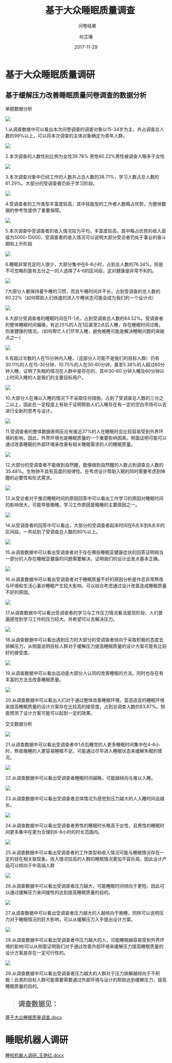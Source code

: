 ﻿---
layout:     post
title:      基于大众睡眠质量调查
subtitle:   问卷结果
date:       2017-11-29
author:     何芷璠
header-img: img/Survey_bg.jpg
catalog: true
tags:
    - Survey
---
# 基于大众睡眠质量调研

## 基于缓解压力改善睡眠质量问卷调查的数据分析

单题数据分析

 ![](https://github.com/Design-Thinking/Design-Thinking.github.io/blob/master/img/Sleep%20Quality%20Survey/1.png?raw=true)
 
1.从调查数据中可以看出本次问卷调查的调查对象以15-34岁为主，共占调查总人数的99%以上，可以将本次调查的主体对象确定为青年人群。
 
 ![](https://github.com/Design-Thinking/Design-Thinking.github.io/blob/master/img/Sleep%20Quality%20Survey/2.png?raw=true)
 
2.本次调查的人数性别比例为女性39.78% 男性60.22%男性被调查人略多于女性
 
 ![](https://github.com/Design-Thinking/Design-Thinking.github.io/blob/master/img/Sleep%20Quality%20Survey/3.png?raw=true)
 
3.本次调查对象中已经工作的人数共占总人数的38.71%，学习人数占总人数的61.29%。大部分的受调查者仍处于学习阶段。
 
 ![](https://github.com/Design-Thinking/Design-Thinking.github.io/blob/master/img/Sleep%20Quality%20Survey/4.png?raw=true)
 
4.受调查者的工作类型丰富度较高，其中技能型的工作者人数略占优势，为整体数据的参考性提供了重要保障。
 
 ![](https://github.com/Design-Thinking/Design-Thinking.github.io/blob/master/img/Sleep%20Quality%20Survey/5.png?raw=true)
 
5.本次调查中受调查者的收入情况较为平均，丰富度较高，其中略占优势的收入层级为5000-10000，受调查者的收入情况可以说明大部分受访者仍处于事业的奋斗期和上升阶段

 ![](https://github.com/Design-Thinking/Design-Thinking.github.io/blob/master/img/Sleep%20Quality%20Survey/6.png?raw=true)
 
 
6.睡眠非常充足的人很少，大部分集中在6-8小时，占到总人数的76.34%。但是不可忽略的是有五分之一的人选择了4-6的区间段，这对健康是非常不利的。

 ![](https://github.com/Design-Thinking/Design-Thinking.github.io/blob/master/img/Sleep%20Quality%20Survey/7.png?raw=true)
 
 
7大部分人都保持着午睡的习惯，而且午睡时间并不长，占到受调查的总人数的60.22%（如何帮助人们快速的进入午睡状态可能会成为我们的一个设计点）
 
 ![](https://github.com/Design-Thinking/Design-Thinking.github.io/blob/master/img/Sleep%20Quality%20Survey/8.png?raw=true)
 
8.大部分受调查者的睡眠时间在11-1点，占到受调查总人数的64.52%。受调查者的整体睡眠时间偏晚，有近25%的人在1后甚至2点后入睡，存在睡眠时间过晚，伤害健康的情况。（如何帮忙人们尽早入睡，避免晚睡可能是解决睡眠问题的突破点之一）

 ![](https://github.com/Design-Thinking/Design-Thinking.github.io/blob/master/img/Sleep%20Quality%20Survey/9.png?raw=true)
 
 
9.有超过半数的人在15分钟内入睡，（这部分人可能不是我们的目标人群）仍有30.11%的人在15-30分钟，10.75%的人在30-60分钟，甚至5.38%的人超过60分钟入睡，证明了失眠的情况在人群中是存在的，其中30-60.分钟入睡及60分钟以上时间入睡的人是我们的主要目标用户。

 
 ![](https://github.com/Design-Thinking/Design-Thinking.github.io/blob/master/img/Sleep%20Quality%20Survey/10.png?raw=true)
 
10.大部分人在难以入睡的情况下不采取任何措施，占到了受调查总人数的三分之二以上。因此在一定程度上有助于证明帮助人们入睡存在有一定的空白市场可以去进行全新的思考与设计。

 
 ![](https://github.com/Design-Thinking/Design-Thinking.github.io/blob/master/img/Sleep%20Quality%20Survey/11.png?raw=true)
 
11.受调查者的整体数据表明反应有接近37%的人在睡眠时会比较容易受到外界环境的影响，因此，外界环境也是睡眠质量的一个重要影响因素。侧面证明可能可以通过改善睡眠的外部环境来改善有相关睡眠需求的人的睡眠质量。


 
 ![](https://github.com/Design-Thinking/Design-Thinking.github.io/blob/master/img/Sleep%20Quality%20Survey/12.png?raw=true)
 
12.大部分的受调查者不能做到自然醒，能够做到自然醒的人数占到调查总人数的35.48%。生物钟不具有高度的规律性。在考虑设计帮助入眠的同时需要考虑到唤醒的必要性和形式需求。

 
 ![](https://github.com/Design-Thinking/Design-Thinking.github.io/blob/master/img/Sleep%20Quality%20Survey/13.png?raw=true)
 
13.从受访者对于推迟睡眠时间的原因回答中可以看出工作学习的原因对睡眠时间的影响很大，可能导致晚睡。学习工作原因是晚睡的主要原因之一。

 
 ![](https://github.com/Design-Thinking/Design-Thinking.github.io/blob/master/img/Sleep%20Quality%20Survey/14.png?raw=true)
 
14.从受调查者的回答中可以看出，大部分的受调查者起床时间在6点半到8点半的区间段。一共站到了受调查总人数的80%以上。

 
 ![](https://github.com/Design-Thinking/Design-Thinking.github.io/blob/master/img/Sleep%20Quality%20Survey/15.png?raw=true)
 
15.从调查数据中可以看出受调查者对于存在哪些睡眠亚健康症状的回答证明相当一部分的人存在睡眠亚健康的问题需要解决，证明我们的设计出发点基本正确。

 
 ![](https://github.com/Design-Thinking/Design-Thinking.github.io/blob/master/img/Sleep%20Quality%20Survey/16.png?raw=true)
 
16.从调查数据中可以看出受调查者对于睡眠质量不好的原因分析是作息异常熬夜与环境和生活心事对睡眠产生较大影响，可以综合考虑通过设计改善造成睡眠质量不好的原因。

 
 ![](https://github.com/Design-Thinking/Design-Thinking.github.io/blob/master/img/Sleep%20Quality%20Survey/17.png?raw=true)
 
17.从调查数据中可以看出受调查者的学习与工作压力情况看法是现阶段，人们普遍感觉到学习工作的压力较大。并希望可以去解决压力。
 
 ![](https://github.com/Design-Thinking/Design-Thinking.github.io/blob/master/img/Sleep%20Quality%20Survey/18.png?raw=true)
 
18.从调查数据中可以看出遇到压力时大部分的受调查者倾向于采取积极的态度去排解压力，从侧面说明目标人群对于缓解压力提高睡眠质量的设计方案可能有比较好的接受度。
 
 ![](https://github.com/Design-Thinking/Design-Thinking.github.io/blob/master/img/Sleep%20Quality%20Survey/19.png?raw=true)
 
19.从调查数据中可以看出运动是大部分人认同的改善睡眠的方法。同时也存在有丰富的方法去改善睡眠质量。

 
 ![](https://github.com/Design-Thinking/Design-Thinking.github.io/blob/master/img/Sleep%20Quality%20Survey/20.png?raw=true)
 
20.从调查数据中可以看出人们对于通过整体改善睡眠环境，营造适宜的睡眠环境来提高睡眠质量的设计方案存在比较高的接受度，占到总调查人数的83.87%。侧面预测了设计方案可能可以起到一定的效果。



交叉数据分析
 
 
 ![](https://github.com/Design-Thinking/Design-Thinking.github.io/blob/master/img/Sleep%20Quality%20Survey/21.png?raw=true)
 
21.从调查数据中可以看出受调查者中1点后睡觉的人更多睡眠时间集中在4-6小时，熬夜晚睡的人更容易睡眠不足。可能通过尽早进入睡眠状态来缓解失眠的情况。

 
 ![](https://github.com/Design-Thinking/Design-Thinking.github.io/blob/master/img/Sleep%20Quality%20Survey/22.png?raw=true)
 
22.从调查数据中可以看出受调查者睡眠时间越晚，可能越倾向与难以入睡。

 
 ![](https://github.com/Design-Thinking/Design-Thinking.github.io/blob/master/img/Sleep%20Quality%20Survey/23.png?raw=true)
 
23.从调查数据中可以看出受调查者总体情况为感觉到压力越大的人入睡时间会越长。

 
 ![](https://github.com/Design-Thinking/Design-Thinking.github.io/blob/master/img/Sleep%20Quality%20Survey/24.png?raw=true)
 
24.从调查数据中可以看出受调查者男性的睡眠时长略高于女性，且男性的睡眠时间更多集中在更为合理的6-8小时的时长范围内。

 
 
 ![](https://github.com/Design-Thinking/Design-Thinking.github.io/blob/master/img/Sleep%20Quality%20Survey/25.png?raw=true)
 
25.从调查数据中可以看出受调查者的工作类型和收入情况可能与睡眠情况存在一定的钱在相关联现象。收入情况较高的人群的睡眠情况更加不容乐观，因此设计产品可以倾向于中高端人群


 
 ![](https://github.com/Design-Thinking/Design-Thinking.github.io/blob/master/img/Sleep%20Quality%20Survey/26.png?raw=true)
 
26.从调查数据中可以看出受调查者压力越大，可能睡眠时间倾向于更短。因此可以通过缓解压力来间接性的达到提高睡眠质量的目的。

 
 ![](https://github.com/Design-Thinking/Design-Thinking.github.io/blob/master/img/Sleep%20Quality%20Survey/27.png?raw=true)
 
27.从调查数据中可以看出受调查者压力越大的人越倾向于晚睡，同样可以说明压力对于睡眠情况的巨大影响，可以从缓解压力入手提出设计方案。

 
 ![](https://github.com/Design-Thinking/Design-Thinking.github.io/blob/master/img/Sleep%20Quality%20Survey/28.png?raw=true)
 
28.从调查数据中可以看出受调查者中压力越大的人，可能睡眠越容易受到外界环境的影响!可以从侧面证明我们对于通过改善外部环境来缓解压力提高睡眠质量的设计方案是存在一定可行性的。

 
 ![](https://github.com/Design-Thinking/Design-Thinking.github.io/blob/master/img/Sleep%20Quality%20Survey/29.png?raw=true)
 
29.从调查数据中可以看出受调查者压力越大的人群对于压力排解越倾向于不积极！此类的目标人群可能需要需要通过外部环境与设计的帮助达到缓解压力，提高睡眠质量的目的。

>## 调查数据见：

[基于大众睡眠质量调查.docx](https://github.com/Design-Thinking/Document-Sharing/blob/master/Better_Sleeping/%E5%9F%BA%E4%BA%8E%E5%A4%A7%E4%BC%97%E7%9D%A1%E7%9C%A0%E8%B4%A8%E9%87%8F%E7%9A%84%E8%B0%83%E6%9F%A5.docx?raw=true)

# 睡眠机器人调研


[睡啦机器人调研_王艳红.docx](https://github.com/Design-Thinking/Document-Sharing/blob/master/Better_Sleeping/%E7%9D%A1%E5%95%A6%E6%9C%BA%E5%99%A8%E4%BA%BA%E8%B0%83%E7%A0%94_%E7%8E%8B%E8%89%B3%E7%BA%A2.docx?raw=true)
